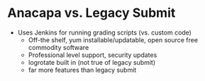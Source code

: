 # Anacapa vs. Legacy Submit

* Uses Jenkins for running grading scripts (vs. custom code)
    * Off-the shelf, yum installable/updatable, open source free commodity software
    * Professional level support, security updates
    * logrotate built in (not true of legacy submit)
    * far more features than legacy submit
    
